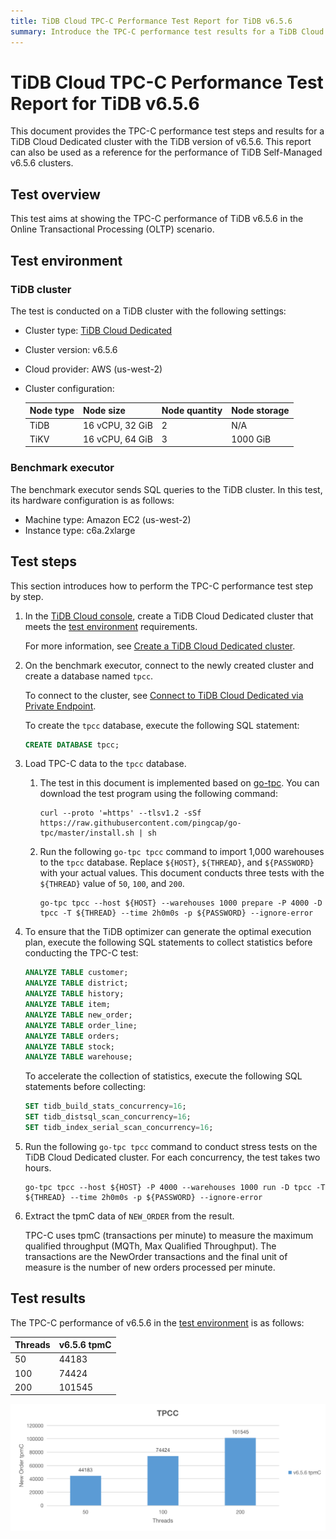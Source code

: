 ```yaml
---
title: TiDB Cloud TPC-C Performance Test Report for TiDB v6.5.6
summary: Introduce the TPC-C performance test results for a TiDB Cloud Dedicated cluster with the TiDB version of v6.5.6.
---
```


# TiDB Cloud TPC-C Performance Test Report for TiDB v6.5.6

This document provides the TPC-C performance test steps and results for a TiDB Cloud Dedicated cluster with the TiDB version of v6.5.6. This report can also be used as a reference for the performance of TiDB Self-Managed v6.5.6 clusters.

## Test overview

This test aims at showing the TPC-C performance of TiDB v6.5.6 in the Online Transactional Processing (OLTP) scenario.

## Test environment

### TiDB cluster

The test is conducted on a TiDB cluster with the following settings:

- Cluster type: [TiDB Cloud Dedicated](/tidb-cloud/select-cluster-tier.md#tidb-cloud-dedicated)
- Cluster version: v6.5.6
- Cloud provider: AWS (us-west-2)
- Cluster configuration:

   | Node type | Node size       | Node quantity | Node storage |
   | :-------- | :-------------- | :------------ | :----------- |
   | TiDB      | 16 vCPU, 32 GiB | 2             | N/A          |
   | TiKV      | 16 vCPU, 64 GiB | 3             | 1000 GiB     |

### Benchmark executor

The benchmark executor sends SQL queries to the TiDB cluster. In this test, its hardware configuration is as follows:

- Machine type: Amazon EC2 (us-west-2)
- Instance type: c6a.2xlarge

## Test steps

This section introduces how to perform the TPC-C performance test step by step.

1. In the [TiDB Cloud console](https://tidbcloud.com/), create a TiDB Cloud Dedicated cluster that meets the [test environment](#tidb-cluster) requirements.

   For more information, see [Create a TiDB Cloud Dedicated cluster](/tidb-cloud/create-tidb-cluster.md).

2. On the benchmark executor, connect to the newly created cluster and create a database named `tpcc`.

   To connect to the cluster, see [Connect to TiDB Cloud Dedicated via Private Endpoint](/tidb-cloud/set-up-private-endpoint-connections.md).

   To create the `tpcc` database, execute the following SQL statement:

   ```sql
   CREATE DATABASE tpcc;
   ```

3. Load TPC-C data to the `tpcc` database.

   1. The test in this document is implemented based on [go-tpc](https://github.com/pingcap/go-tpc). You can download the test program using the following command:

      ```shell
      curl --proto '=https' --tlsv1.2 -sSf https://raw.githubusercontent.com/pingcap/go-tpc/master/install.sh | sh
      ```

   2. Run the following `go-tpc tpcc` command to import 1,000 warehouses to the `tpcc` database. Replace `${HOST}`, `${THREAD}`, and `${PASSWORD}` with your actual values. This document conducts three tests with the `${THREAD}` value of `50`, `100`, and `200`.

      ```shell
      go-tpc tpcc --host ${HOST} --warehouses 1000 prepare -P 4000 -D tpcc -T ${THREAD} --time 2h0m0s -p ${PASSWORD} --ignore-error
      ```

4. To ensure that the TiDB optimizer can generate the optimal execution plan, execute the following SQL statements to collect statistics before conducting the TPC-C test:

   ```sql
   ANALYZE TABLE customer;
   ANALYZE TABLE district;
   ANALYZE TABLE history;
   ANALYZE TABLE item;
   ANALYZE TABLE new_order;
   ANALYZE TABLE order_line;
   ANALYZE TABLE orders;
   ANALYZE TABLE stock;
   ANALYZE TABLE warehouse;
   ```

   To accelerate the collection of statistics, execute the following SQL statements before collecting:

   ```sql
   SET tidb_build_stats_concurrency=16;
   SET tidb_distsql_scan_concurrency=16;
   SET tidb_index_serial_scan_concurrency=16;
   ```

5. Run the following `go-tpc tpcc` command to conduct stress tests on the TiDB Cloud Dedicated cluster. For each concurrency, the test takes two hours.

   ```shell
   go-tpc tpcc --host ${HOST} -P 4000 --warehouses 1000 run -D tpcc -T ${THREAD} --time 2h0m0s -p ${PASSWORD} --ignore-error
   ```

6. Extract the tpmC data of `NEW_ORDER` from the result.

   TPC-C uses tpmC (transactions per minute) to measure the maximum qualified throughput (MQTh, Max Qualified Throughput). The transactions are the NewOrder transactions and the final unit of measure is the number of new orders processed per minute.

## Test results

The TPC-C performance of v6.5.6 in the [test environment](#test-environment) is as follows:

| Threads | v6.5.6 tpmC |
| :------ | :---------- |
| 50      | 44183       |
| 100     | 74424       |
| 200     | 101545      |

![TPC-C](./media/tidb-cloud/v6.5.6-tpmC.png)
